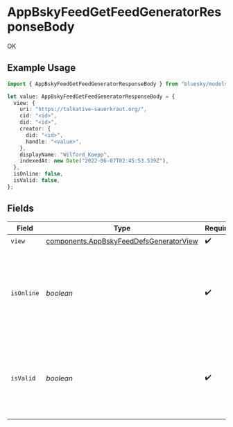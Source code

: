 # AppBskyFeedGetFeedGeneratorResponseBody

OK

## Example Usage

```typescript
import { AppBskyFeedGetFeedGeneratorResponseBody } from "bluesky/models/operations";

let value: AppBskyFeedGetFeedGeneratorResponseBody = {
  view: {
    uri: "https://talkative-sauerkraut.org/",
    cid: "<id>",
    did: "<id>",
    creator: {
      did: "<id>",
      handle: "<value>",
    },
    displayName: "Wilford_Koepp",
    indexedAt: new Date("2022-06-07T02:45:53.539Z"),
  },
  isOnline: false,
  isValid: false,
};
```

## Fields

| Field                                                                                                | Type                                                                                                 | Required                                                                                             | Description                                                                                          |
| ---------------------------------------------------------------------------------------------------- | ---------------------------------------------------------------------------------------------------- | ---------------------------------------------------------------------------------------------------- | ---------------------------------------------------------------------------------------------------- |
| `view`                                                                                               | [components.AppBskyFeedDefsGeneratorView](../../models/components/appbskyfeeddefsgeneratorview.md)   | :heavy_check_mark:                                                                                   | N/A                                                                                                  |
| `isOnline`                                                                                           | *boolean*                                                                                            | :heavy_check_mark:                                                                                   | Indicates whether the feed generator service has been online recently, or else seems to be inactive. |
| `isValid`                                                                                            | *boolean*                                                                                            | :heavy_check_mark:                                                                                   | Indicates whether the feed generator service is compatible with the record declaration.              |